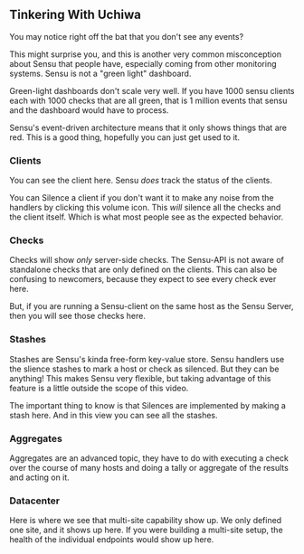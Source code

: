 ## Tinkering With Uchiwa

You may notice right off the bat that you don't see any events?

This might surprise you, and this is another very common misconception about Sensu that people have, especially coming from other monitoring systems. Sensu is not a "green light" dashboard.

Green-light dashboards don't scale very well. If you have 1000 sensu clients each with 1000 checks that are all green, that is 1 million events that sensu and the dashboard would have to process.

Sensu's event-driven architecture means that it only shows things that are red. This is a good thing, hopefully you can just get used to it.

### Clients

You can see the client here. Sensu *does* track the status of the clients.

You can Silence a client if you don't want it to make any noise from the handlers by clicking this volume icon. This *will* silence all the checks and the client itself. Which is what most people see as the expected behavior.

### Checks

Checks will show *only* server-side checks. The Sensu-API is not aware of standalone checks that are only defined on the clients. This can also be confusing to newcomers, because they expect to see every check ever here.

But, if you are running a Sensu-client on the same host as the Sensu Server, then you will see those checks here.

### Stashes

Stashes are Sensu's kinda free-form key-value store. Sensu handlers use the slience stashes to mark a host or check as silenced. But they can be anything! This makes Sensu very flexible, but taking advantage of this feature is a little outside the scope of this video.

The important thing to know is that Silences are implemented by making a stash here. And in this view you can see all the stashes.

### Aggregates

Aggregates are an advanced topic, they have to do with executing a check over the course of many hosts and doing a tally or aggregate of the results and acting on it.

### Datacenter

Here is where we see that multi-site capability show up. We only defined one site, and it shows up here. If you were building a multi-site setup, the health of the individual endpoints would show up here.
